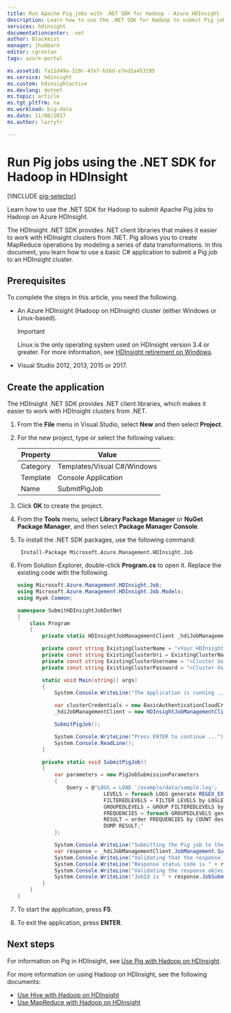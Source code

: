 ```yaml
---
title: Run Apache Pig jobs with .NET SDK for Hadoop - Azure HDInsight | Microsoft Docs
description: Learn how to use the .NET SDK for Hadoop to submit Pig jobs to Hadoop on HDInsight.
services: hdinsight
documentationcenter: .net
author: Blackmist
manager: jhubbard
editor: cgronlun
tags: azure-portal

ms.assetid: fa11d49a-328c-47e7-b16d-e7ed2a453195
ms.service: hdinsight
ms.custom: hdinsightactive
ms.devlang: dotnet
ms.topic: article
ms.tgt_pltfrm: na
ms.workload: big-data
ms.date: 11/08/2017
ms.author: larryfr

---
```

# Run Pig jobs using the .NET SDK for Hadoop in HDInsight

[!INCLUDE [pig-selector](../../../includes/hdinsight-selector-use-pig.md)]

Learn how to use the .NET SDK for Hadoop to submit Apache Pig jobs to Hadoop on Azure HDInsight.

The HDInsight .NET SDK provides .NET client libraries that makes it easier to work with HDInsight clusters from .NET. Pig allows you to create MapReduce operations by modeling a series of data transformations. In this document, you learn how to use a basic C# application to submit a Pig job to an HDInsight cluster.

## Prerequisites

To complete the steps in this article, you need the following.

* An Azure HDInsight (Hadoop on HDInsight) cluster (either Windows or Linux-based).

  > [!IMPORTANT]
  > Linux is the only operating system used on HDInsight version 3.4 or greater. For more information, see [HDInsight retirement on Windows](../hdinsight-component-versioning.md#hdinsight-windows-retirement).

* Visual Studio 2012, 2013, 2015 or 2017.

## Create the application

The HDInsight .NET SDK provides .NET client libraries, which makes it easier to work with HDInsight clusters from .NET.

1. From the **File** menu in Visual Studio, select **New** and then select **Project**.

2. For the new project, type or select the following values:

   | Property | Value |
   | ------ | ------ |
   | Category | Templates/Visual C#/Windows |
   | Template | Console Application |
   | Name | SubmitPigJob |

3. Click **OK** to create the project.

4. From the **Tools** menu, select **Library Package Manager** or **NuGet Package Manager**, and then select **Package Manager Console**.

5. To install the .NET SDK packages, use the following command:

        Install-Package Microsoft.Azure.Management.HDInsight.Job

6. From Solution Explorer, double-click **Program.cs** to open it. Replace the existing code with the following.

    ```csharp
    using Microsoft.Azure.Management.HDInsight.Job;
    using Microsoft.Azure.Management.HDInsight.Job.Models;
    using Hyak.Common;

    namespace SubmitHDInsightJobDotNet
    {
        class Program
        {
            private static HDInsightJobManagementClient _hdiJobManagementClient;

            private const string ExistingClusterName = "<Your HDInsight Cluster Name>";
            private const string ExistingClusterUri = ExistingClusterName + ".azurehdinsight.net";
            private const string ExistingClusterUsername = "<Cluster Username>";
            private const string ExistingClusterPassword = "<Cluster User Password>";

            static void Main(string[] args)
            {
                System.Console.WriteLine("The application is running ...");

                var clusterCredentials = new BasicAuthenticationCloudCredentials { Username = ExistingClusterUsername, Password = ExistingClusterPassword };
                _hdiJobManagementClient = new HDInsightJobManagementClient(ExistingClusterUri, clusterCredentials);

                SubmitPigJob();

                System.Console.WriteLine("Press ENTER to continue ...");
                System.Console.ReadLine();
            }

            private static void SubmitPigJob()
            {
                var parameters = new PigJobSubmissionParameters
                {
                    Query = @"LOGS = LOAD '/example/data/sample.log';
                                LEVELS = foreach LOGS generate REGEX_EXTRACT($0, '(TRACE|DEBUG|INFO|WARN|ERROR|FATAL)', 1)  as LOGLEVEL;
                                FILTEREDLEVELS = FILTER LEVELS by LOGLEVEL is not null;
                                GROUPEDLEVELS = GROUP FILTEREDLEVELS by LOGLEVEL;
                                FREQUENCIES = foreach GROUPEDLEVELS generate group as LOGLEVEL, COUNT(FILTEREDLEVELS.LOGLEVEL) as COUNT;
                                RESULT = order FREQUENCIES by COUNT desc;
                                DUMP RESULT;"
                };

                System.Console.WriteLine("Submitting the Pig job to the cluster...");
                var response = _hdiJobManagementClient.JobManagement.SubmitPigJob(parameters);
                System.Console.WriteLine("Validating that the response is as expected...");
                System.Console.WriteLine("Response status code is " + response.StatusCode);
                System.Console.WriteLine("Validating the response object...");
                System.Console.WriteLine("JobId is " + response.JobSubmissionJsonResponse.Id);
            }
        }
    }
    ```

7. To start the application, press **F5**.

8. To exit the application, press **ENTER**.

## Next steps

For information on Pig in HDInsight, see [Use Pig with Hadoop on HDInsight](hdinsight-use-pig.md).

For more information on using Hadoop on HDInsight, see the following documents:

* [Use Hive with Hadoop on HDInsight](hdinsight-use-hive.md)
* [Use MapReduce with Hadoop on HDInsight](hdinsight-use-mapreduce.md)

[preview-portal]: https://portal.azure.com/
